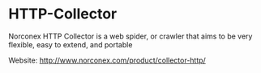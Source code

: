 HTTP-Collector
==========

Norconex HTTP Collector is a web spider, or crawler that aims to be very flexible, easy to extend, and portable

Website: http://www.norconex.com/product/collector-http/

